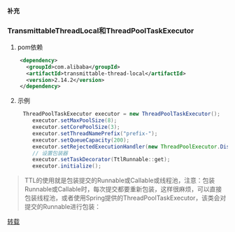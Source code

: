 #### 补充
### TransmittableThreadLocal和ThreadPoolTaskExecutor

1. pom依赖
```xml
    <dependency>
      <groupId>com.alibaba</groupId>
      <artifactId>transmittable-thread-local</artifactId>
      <version>2.14.2</version>
    </dependency>

```

2. 示例
```java
     ThreadPoolTaskExecutor executor = new ThreadPoolTaskExecutor();
        executor.setMaxPoolSize(8);
        executor.setCorePoolSize(3);
        executor.setThreadNamePrefix("prefix-");
        executor.setQueueCapacity(200);
        executor.setRejectedExecutionHandler(new ThreadPoolExecutor.DiscardPolicy());
        // 设置包装器
        executor.setTaskDecorator(TtlRunnable::get);
        executor.initialize();

```

> TTL的使用就是包装提交的Runnable或Callable或线程池，注意：包装Runnable或Callable时，每次提交都要重新包装，这样很麻烦，可以直接包装线程池，或者使用Spring提供的ThreadPoolTaskExecutor，该类会对提交的Runnable进行包装：


[转载](https://blog.csdn.net/weixin_41866717/article/details/130766802)
